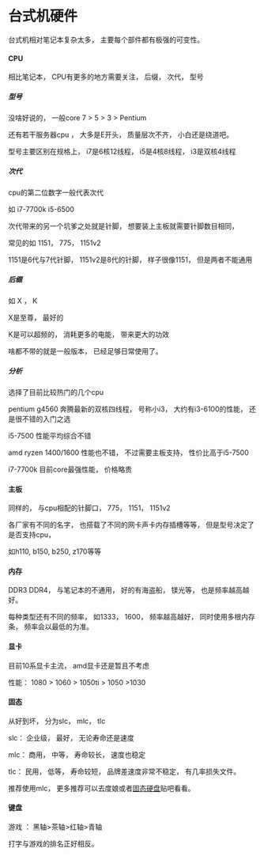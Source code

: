 # 台式机硬件

台式机相对笔记本复杂太多， 主要每个部件都有极强的可变性。 

#### CPU

相比笔记本， CPU有更多的地方需要关注， 后缀， 次代， 型号

##### 型号

没啥好说的， 一般core 7 > 5 > 3 > Pentium

还有若干服务器cpu ， 大多是E开头， 质量层次不齐， 小白还是绕道吧。 

型号主要区别在规格上， i7是6核12线程， i5是4核8线程， i3是双核4线程

##### 次代

cpu的第二位数字一般代表次代

如 i7-7700k i5-6500

次代带来的另一个坑爹之处就是针脚， 想要装上主板就需要针脚数目相同， 

常见的如 1151， 775， 1151v2

1151是6代与7代针脚， 1151v2是8代的针脚， 样子很像1151， 但是两者不能通用

##### 后缀

如 X ， K

X是至尊， 最好的

K是可以超频的， 消耗更多的电能， 带来更大的功效

啥都不带的就是一般版本， 已经足够日常使用了。 

##### 分析

选择了目前比较热门的几个cpu

pentium g4560 奔腾最新的双核四线程， 号称小i3， 大约有i3-6100的性能， 还是很不错的入门之选

i5-7500 性能平均综合不错

amd ryzen 1400/1600 性能也不错， 不过需要主板支持， 性价比高于i5-7500

i7-7700k 目前core最强性能， 价格略贵

#### 主板

同样的， 与cpu相配的针脚口， 775， 1151， 1151v2

各厂家有不同的名字， 也搭载了不同的网卡声卡内存插槽等等， 但是型号决定了是否支持cpu， 

如h110, b150, b250, z170等等

#### 内存

DDR3 DDR4， 与笔记本的不通用， 好的有海盗船， 镁光等， 也是频率越高越好。 

每种类型还有不同的频率， 如1333， 1600， 频率越高越好， 同时使用多根内存条， 频率会以最低的为准。 

#### 显卡

目前10系显卡主流， amd显卡还是暂且不考虑

性能： 1080 > 1060 > 1050ti > 1050 >1030

#### 固态

从好到坏， 分为slc， mlc， tlc

slc： 企业级， 最好， 无论寿命还是速度

mlc： 商用， 中等， 寿命较长， 速度也稳定

tlc： 民用， 低等， 寿命较短， 品牌差速度非常不稳定， 有几率损失文件。 

推荐使用mlc， 更多推荐可以去度娘或者[固态硬盘](http://tieba.baidu.com/f?kw=%E5%9B%BA%E6%80%81%E7%A1%AC%E7%9B%98)贴吧看看。 

#### 键盘

游戏 ： 黑轴>茶轴>红轴>青轴

打字与游戏的排名正好相反。 